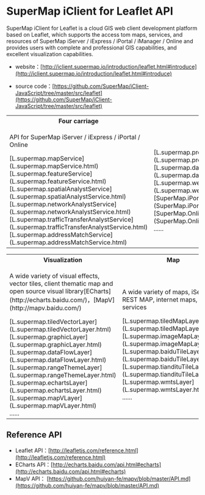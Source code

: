 # SuperMap iClient for Leaflet API
SuperMap iClient for Leaflet is a cloud GIS web client development platform based on Leaflet, which supports the access tom maps, services, and resources of SuperMap iServer / iExpress / iPortal / iManager / Online and provides users with complete and professional GIS capabilities, and excellent visualization capabilities.

*   website：[http://iclient.supermap.io/introduction/leaflet.html#introduce](http://iclient.supermap.io/introduction/leaflet.html#introduce)

*   source code：[https://github.com/SuperMap/iClient-JavaScript/tree/master/src/leaflet](https://github.com/SuperMap/iClient-JavaScript/tree/master/src/leaflet)
<table><tr>
    <th width="33.3%">Four carriage</th><th width="33.3%"></th><th width="33.3%"></th>
</tr><tr>
    <td><p>API for SuperMap iServer / iExpress / iPortal / Online</p>
        [L.supermap.mapService](L.supermap.mapService.html)<br>
        [L.supermap.featureService](L.supermap.featureService.html)<br>
        [L.supermap.spatialAnalystService](L.supermap.spatialAnalystService.html)<br>
        [L.supermap.networkAnalystService](L.supermap.networkAnalystService.html)<br>
        [L.supermap.trafficTransferAnalystService](L.supermap.trafficTransferAnalystService.html)<br>
        [L.supermap.addressMatchService](L.supermap.addressMatchService.html)</td>
     <td>
        <br>
        [L.supermap.processingService](L.supermap.processingService.html)<br>
        [L.supermap.dataFlowService](L.supermap.dataFlowService.html)<br>
        [L.supermap.webmap](L.supermap.webmap.html)<br>
        [SuperMap.iPortal](SuperMap.iPortal.html)<br>
        [SuperMap.Online](SuperMap.Online.html)<br>
        ......</td>   
         <td><p> </p></td>   
</tr></table>
<table><tr>
    <th width="33.3%">Visualization</th><th width="33.3%">Map</th><th width="33.3%">Projection</th>
</tr><tr>
    <td><p>A wide variety of visual effects, vector tiles, client thematic map and open source visual library[ECharts](http://echarts.baidu.com/)，[MapV](http://mapv.baidu.com/)</p>
        [L.supermap.tiledVectorLayer](L.supermap.tiledVectorLayer.html)<br>
        [L.supermap.graphicLayer](L.supermap.graphicLayer.html)<br>
        [L.supermap.dataFlowLayer](L.supermap.dataFlowLayer.html)<br>
        [L.supermap.rangeThemeLayer](L.supermap.rangeThemeLayer.html)<br>
        [L.supermap.echartsLayer](L.supermap.echartsLayer.html)<br>
        [L.supermap.mapVLayer](L.supermap.mapVLayer.html)<br>
        ......</td>
    <td><p>A wide variety of maps, iSevrer REST MAP, internet maps, OGC services</p>
        [L.supermap.tiledMapLayer](L.supermap.tiledMapLayer.html)<br>
        [L.supermap.imageMapLayer](L.supermap.imageMapLayer.html)<br>
        [L.supermap.baiduTileLayer](L.supermap.baiduTileLayer.html)<br>
        [L.supermap.tiandituTileLayer](L.supermap.tiandituTileLayer.html)<br>
        [L.supermap.wmtsLayer](L.supermap.wmtsLayer.html)<br>
         ......</td>
    <td><p>Expand Leaflet projection to make it easier to use</p>
        [L.Proj.CRS](L.Proj.CRS.html)<br>
        [L.CRS.NonEarthCRS](L.CRS.NonEarthCRS.html)<br>
</tr></table>

## Reference API

*   Leaflet API：[http://leafletjs.com/reference.html](http://leafletjs.com/reference.html)
*   ECharts API：[http://echarts.baidu.com/api.html#echarts](http://echarts.baidu.com/api.html#echarts)
*   MapV API：   [https://github.com/huiyan-fe/mapv/blob/master/API.md](https://github.com/huiyan-fe/mapv/blob/master/API.md)
